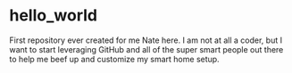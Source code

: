 # hello_world
First repository ever created for me
Nate here. I am not at all a coder, but I want to start
leveraging GitHub and all of the super smart people out
there to help me beef up and customize my smart home 
setup.
